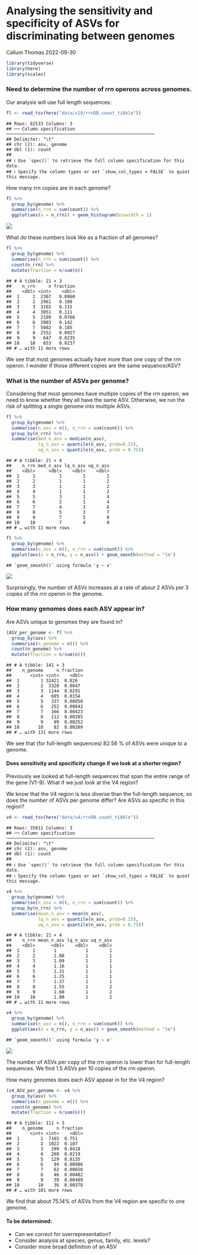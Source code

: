 Analysing the sensitivity and specificity of ASVs for discriminating
between genomes
================
Callum Thomas
2022-09-30

``` r
library(tidyverse)
library(here)
library(scales)
```

### Need to determine the number of *rrn* operons across genomes.

Our analysis will use full length sequences:

``` r
fl <- read_tsv(here("data/v19/rrnDB.count_tibble"))
```

    ## Rows: 82533 Columns: 3
    ## ── Column specification ────────────────────────────────────────────────────────
    ## Delimiter: "\t"
    ## chr (2): asv, genome
    ## dbl (1): count
    ## 
    ## ℹ Use `spec()` to retrieve the full column specification for this data.
    ## ℹ Specify the column types or set `show_col_types = FALSE` to quiet this message.

How many rrn copies are in each genome?

``` r
fl %>% 
  group_by(genome) %>% 
  summarise(n_rrn = sum(count)) %>%
  ggplot(aes(x = n_rrn)) + geom_histogram(binwidth = 1)
```

![](2022-09-30_genome_sens_spec_files/figure-gfm/n_rrn-1.png)<!-- -->

What do these numbers look like as a fraction of all genomes?

``` r
fl %>% 
  group_by(genome) %>% 
  summarise(n_rrn = sum(count)) %>%
  count(n_rrn) %>% 
  mutate(fraction = n/sum(n))
```

    ## # A tibble: 21 × 3
    ##    n_rrn     n fraction
    ##    <dbl> <int>    <dbl>
    ##  1     1  2367   0.0860
    ##  2     2  2961   0.108 
    ##  3     3  3165   0.115 
    ##  4     4  3051   0.111 
    ##  5     5  2109   0.0766
    ##  6     6  3903   0.142 
    ##  7     7  5082   0.185 
    ##  8     8  2552   0.0927
    ##  9     9   647   0.0235
    ## 10    10   653   0.0237
    ## # … with 11 more rows

We see that most genomes actually have more than one copy of the *rrn*
operon. I wonder if those different copies are the same sequence/ASV?

### What is the number of ASVs per genome?

Considering that most genomes have multiple copies of the *rrn* operon,
we need to know whether they all have the same ASV. Otherwise, we run
the risk of splitting a single genome into multiple ASVs.

``` r
fl %>%
  group_by(genome) %>% 
  summarise(n_asv = n(), n_rrn = sum(count)) %>% 
  group_by(n_rrn) %>% 
  summarise(med_n_asv = median(n_asv),
            lq_n_asv = quantile(n_asv, prob=0.25),
            uq_n_asv = quantile(n_asv, prob = 0.75))
```

    ## # A tibble: 21 × 4
    ##    n_rrn med_n_asv lq_n_asv uq_n_asv
    ##    <dbl>     <dbl>    <dbl>    <dbl>
    ##  1     1         1        1        1
    ##  2     2         1        1        2
    ##  3     3         1        1        2
    ##  4     4         1        1        2
    ##  5     5         3        1        4
    ##  6     6         2        1        4
    ##  7     7         4        3        6
    ##  8     8         5        3        7
    ##  9     9         7        5        8
    ## 10    10         7        4        9
    ## # … with 11 more rows

``` r
fl %>%
  group_by(genome) %>% 
  summarise(n_asv = n(), n_rrn = sum(count)) %>% 
  ggplot(aes(x = n_rrn, y = n_asv)) + geom_smooth(method = "lm")
```

    ## `geom_smooth()` using formula 'y ~ x'

![](2022-09-30_genome_sens_spec_files/figure-gfm/n_ASV-1.png)<!-- -->

Surprisingly, the number of ASVs increases at a rate of about 2 ASVs per
3 copies of the *rrn* operon in the genome.

### How many genomes does each ASV appear in?

Are ASVs unique to genomes they are found in?

``` r
(ASV_per_genome <- fl %>% 
  group_by(asv) %>% 
  summarise(n_genome = n()) %>% 
  count(n_genome) %>% 
  mutate(fraction = n/sum(n)))
```

    ## # A tibble: 141 × 3
    ##    n_genome     n fraction
    ##       <int> <int>    <dbl>
    ##  1        1 32421  0.826  
    ##  2        2  3328  0.0847 
    ##  3        3  1144  0.0291 
    ##  4        4   605  0.0154 
    ##  5        5   337  0.00858
    ##  6        6   252  0.00642
    ##  7        7   166  0.00423
    ##  8        8   112  0.00285
    ##  9        9    99  0.00252
    ## 10       10    82  0.00209
    ## # … with 131 more rows

We see that (for full-length sequences) 82.56 % of ASVs were unique to a
genome.

#### Does sensitivity and specificity change if we look at a shorter region?

Previously we looked at full-length sequences that span the entire range
of the gene (V1-9). What if we just look at the V4 region?

We know that the V4 region is less diverse than the full-length
sequence, so does the number of ASVs per genome differ? Are ASVs as
specific in this region?

``` r
v4 <- read_tsv(here("data/v4/rrnDB.count_tibble"))
```

    ## Rows: 35811 Columns: 3
    ## ── Column specification ────────────────────────────────────────────────────────
    ## Delimiter: "\t"
    ## chr (2): asv, genome
    ## dbl (1): count
    ## 
    ## ℹ Use `spec()` to retrieve the full column specification for this data.
    ## ℹ Specify the column types or set `show_col_types = FALSE` to quiet this message.

``` r
v4 %>%
  group_by(genome) %>% 
  summarise(n_asv = n(), n_rrn = sum(count)) %>% 
  group_by(n_rrn) %>% 
  summarise(mean_n_asv = mean(n_asv),
            lq_n_asv = quantile(n_asv, prob=0.25),
            uq_n_asv = quantile(n_asv, prob = 0.75))
```

    ## # A tibble: 21 × 4
    ##    n_rrn mean_n_asv lq_n_asv uq_n_asv
    ##    <dbl>      <dbl>    <dbl>    <dbl>
    ##  1     1       1           1        1
    ##  2     2       1.08        1        1
    ##  3     3       1.09        1        1
    ##  4     4       1.16        1        1
    ##  5     5       1.31        1        1
    ##  6     6       1.25        1        1
    ##  7     7       1.37        1        1
    ##  8     8       1.55        1        2
    ##  9     9       1.60        1        2
    ## 10    10       1.80        1        2
    ## # … with 11 more rows

``` r
v4 %>%
  group_by(genome) %>% 
  summarise(n_asv = n(), n_rrn = sum(count)) %>% 
  ggplot(aes(x = n_rrn, y = n_asv)) + geom_smooth(method = "lm")
```

    ## `geom_smooth()` using formula 'y ~ x'

![](2022-09-30_genome_sens_spec_files/figure-gfm/V4-1.png)<!-- -->

The number of ASVs per copy of the *rrn* operon is lower than for
full-length sequences. We find 1.5 ASVs per 10 copies of the *rrn*
operon.

How many genomes does each ASV appear in for the V4 region?

``` r
(v4_ASV_per_genome <- v4 %>% 
  group_by(asv) %>% 
  summarise(n_genome = n()) %>% 
  count(n_genome) %>% 
  mutate(fraction = n/sum(n)))
```

    ## # A tibble: 111 × 3
    ##    n_genome     n fraction
    ##       <int> <int>    <dbl>
    ##  1        1  7165  0.751  
    ##  2        2  1022  0.107  
    ##  3        3   399  0.0418 
    ##  4        4   209  0.0219 
    ##  5        5   129  0.0135 
    ##  6        6    94  0.00986
    ##  7        7    62  0.00650
    ##  8        8    46  0.00482
    ##  9        9    39  0.00409
    ## 10       10    36  0.00378
    ## # … with 101 more rows

We find that about 75.14% of ASVs from the V4 region are specific to one
genome.

#### To be determined:

-   Can we correct for overrepresentation?
-   Consider analysis at species, genus, family, etc. levels?
-   Consider more broad definition of an ASV
